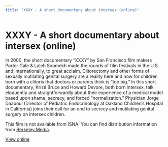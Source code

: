 ```yaml
---
title: "XXXY - A short documentary about intersex (online)"
---
```


# XXXY - A short documentary about intersex (online)

<p>In 2000, the short documentary &#8220;<span class="caps">XXXY</span>&#8221; by San Francisco film makers Porter Gale &amp; Laleh Soomekh made the rounds of film festivals in the U.S. and internationally, to great acclaim. Clitorectomy and other forms of sexually mutilating genital surgery are a reality here and now for children born with a clitoris that doctors or parents think is &#8220;too big.&#8221; In this short documentary, Kristi Bruce and Howard Devore, both born intersex, talk eloquently and straightforwardly about their experience of a medical model based upon shame, secrecy, and forced &#8220;normalization.&#8221; Physician Jorge Daaboul (Director of Pediatric Endocrinology at Oakland Children&#8217;s Hospital in California) joins their call for an end to secrecy and mutilating genital surgery on intersex children.  </p>

<p>This film is not available from <span class="caps">ISNA</span>. You can find distribution information from <a href="http://www.berkeleymedia.com/catalog/berkeleymedia/films/womens_studies_gender_studies/gay_lesbian_transgender_issues/xxxy">Berkeley Media</a>.  </p>


<p><a href="/files/xxxy.mov">View online</a></p>